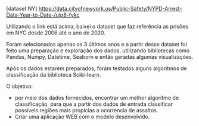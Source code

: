 [dataset NY] https://data.cityofnewyork.us/Public-Safety/NYPD-Arrest-Data-Year-to-Date-/uip8-fykc

Utilizando o link está acima, baixei o dataset que faz referência as prisões em NYC desde 2006 até o ano de 2020.

Foram selecionados apenas os 3 últimos anos e a partir desse dataset foi feito uma preparação e exploração dos dados,  utilizando bibliotecas como Pandas, Numpy, Datetime, Seaborn e então geradas algumas visualizações.

Após os dados estarem preparados, foram testados alguns algoritmos de classificação da biblioteca Sciki-learn.

O objetivo:
 - por meio dos dados fornecidos, encontrar um melhor algoritmo de classificação, para que a partir dos dados de entrada classificar possíveis regiões mais propícias a ocorrencia de assaltos.
 - Criar uma aplicação WEB com o modelo desenvolvido.

